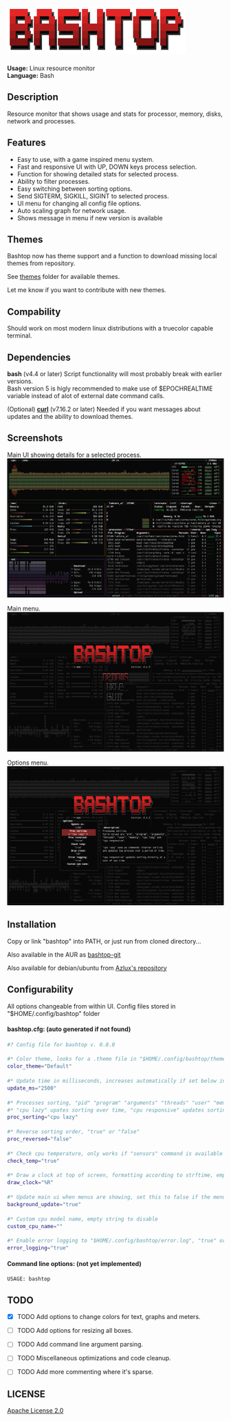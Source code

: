 # ![bashtop](logo-t.png)

**Usage:** Linux resource monitor  
**Language:** Bash  

## Description

Resource monitor that shows usage and stats for processor, memory, disks, network and processes.

## Features

* Easy to use, with a game inspired menu system.
* Fast and responsive UI with UP, DOWN keys process selection.
* Function for showing detailed stats for selected process.
* Ability to filter processes.
* Easy switching between sorting options.
* Send SIGTERM, SIGKILL, SIGINT to selected process.
* UI menu for changing all config file options.
* Auto scaling graph for network usage.
* Shows message in menu if new version is available

## Themes

Bashtop now has theme support and a function to download missing local themes from repository.

See [themes](themes) folder for available themes.

Let me know if you want to contribute with new themes.

## Compability

Should work on most modern linux distributions with a truecolor capable terminal.

## Dependencies

**bash** (v4.4 or later) Script functionality will most probably break with earlier versions.  
Bash version 5 is higly recommended to make use of $EPOCHREALTIME variable instead of alot of external date command calls.

(Optional) **[curl](https://curl.haxx.se/download.html)** (v7.16.2 or later) Needed if you want messages about updates and the ability to download themes.

## Screenshots

Main UI showing details for a selected process.  
![Screenshot 1](main.png)

Main menu.  
![Screenshot 2](menu.png)

Options menu.  
![Screenshot 3](options.png)

## Installation

Copy or link "bashtop" into PATH, or just run from cloned directory...

Also available in the AUR as [bashtop-git](https://aur.archlinux.org/packages/bashtop-git/)

Also available for debian/ubuntu from [Azlux's repository](http://packages.azlux.fr/)

## Configurability

All options changeable from within UI.
Config files stored in "$HOME/.config/bashtop" folder

#### bashtop.cfg: (auto generated if not found)

```bash
#? Config file for bashtop v. 0.8.0

#* Color theme, looks for a .theme file in "$HOME/.config/bashtop/themes", "Default" for builtin default theme
color_theme="Default"

#* Update time in milliseconds, increases automatically if set below internal loops processing time, recommended 2000 ms or above for better sample times for graphs
update_ms="2500"

#* Processes sorting, "pid" "program" "arguments" "threads" "user" "memory" "cpu lazy" "cpu responsive"
#* "cpu lazy" upates sorting over time, "cpu responsive" updates sorting directly at a cpu usage cost
proc_sorting="cpu lazy"

#* Reverse sorting order, "true" or "false"
proc_reversed="false"

#* Check cpu temperature, only works if "sensors" command is available and have values for "Package" and "Core"
check_temp="true"

#* Draw a clock at top of screen, formatting according to strftime, empty string to disable
draw_clock="%R"

#* Update main ui when menus are showing, set this to false if the menus is flickering too much for comfort
background_update="true"

#* Custom cpu model name, empty string to disable
custom_cpu_name=""

#* Enable error logging to "$HOME/.config/bashtop/error.log", "true" or "false"
error_logging="true"
```

#### Command line options: (not yet implemented)

```
USAGE: bashtop

```



## TODO


- [x] TODO Add options to change colors for text, graphs and meters.
- [ ] TODO Add options for resizing all boxes.
- [ ] TODO Add command line argument parsing.
- [ ] TODO Miscellaneous optimizations and code cleanup.
- [ ] TODO Add more commenting where it's sparse.


## LICENSE
[Apache License 2.0](LICENSE)
